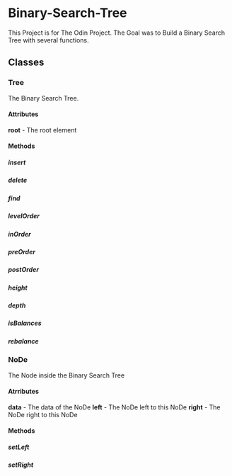 # Binary-Search-Tree
This Project is for The Odin Project.
The Goal was to Build a Binary Search Tree with several functions.

## Classes
### Tree
The Binary Search Tree. 
#### Attributes
**root** - The root element

#### Methods
##### insert
##### delete
##### find
##### levelOrder
##### inOrder
##### preOrder
##### postOrder
##### height
##### depth
##### isBalances
##### rebalance
### NoDe
The Node inside the Binary Search Tree
#### Atrributes
**data** - The data of the NoDe
**left** - The NoDe left to this NoDe
**right** - The NoDe right to this NoDe

#### Methods
##### setLeft
##### setRight
